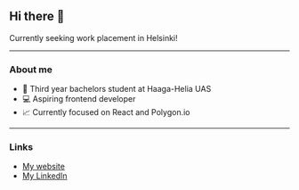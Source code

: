 ## Hi there 👋

Currently seeking work placement in Helsinki!

--- 

### About me

- 🏫 Third year bachelors student at Haaga-Helia UAS
- 💻 Aspiring frontend developer
- 📈 Currently focused on React and Polygon.io

--- 
### Links
- [My website](https://kristopherpepper.com/coding-portfolio)
- [My LinkedIn](https://www.linkedin.com/in/kristopher-pepper-824184136/)

<!--
**My `README.md` which appears on my GitHub profile.
-->
